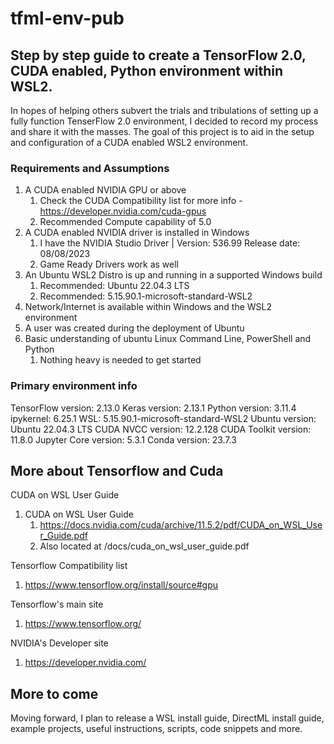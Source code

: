 # tfml-env-pub

## Step by step guide to create a TensorFlow 2.0, CUDA enabled, Python environment within WSL2.
In hopes of helping others subvert the trials and tribulations of setting up a fully function TenserFlow 2.0 environment, I decided to record my process and share it with the masses. The goal of this project is to aid in the setup and configuration of a CUDA enabled WSL2 environment.

### Requirements and Assumptions
1. A CUDA enabled NVIDIA GPU or above
    1. Check the CUDA Compatibility list for more info - https://developer.nvidia.com/cuda-gpus
    1. Recommended Compute capability of 5.0
1. A CUDA enabled NVIDIA driver is installed in Windows
    1. I have the NVIDIA Studio Driver | Version: 536.99 Release date: 08/08/2023
    1. Game Ready Drivers work as well
1. An Ubuntu WSL2 Distro is up and running in a supported Windows build
    1. Recommended: Ubuntu 22.04.3 LTS
    1. Recommended: 5.15.90.1-microsoft-standard-WSL2
1. Network/Internet is available within Windows and the WSL2 environment
1. A user was created during the deployment of Ubuntu
1. Basic understanding of ubuntu Linux Command Line, PowerShell and Python
    1. Nothing heavy is needed to get started

### Primary environment info
TensorFlow version: 2.13.0
Keras version: 2.13.1
Python version: 3.11.4
ipykernel: 6.25.1
WSL: 5.15.90.1-microsoft-standard-WSL2
Ubuntu version: Ubuntu 22.04.3 LTS
CUDA NVCC version: 12.2.128
CUDA Toolkit version: 11.8.0
Jupyter Core version: 5.3.1
Conda version: 23.7.3

## More about Tensorflow and Cuda

CUDA on WSL User Guide
1.  CUDA on WSL User Guide
    1. https://docs.nvidia.com/cuda/archive/11.5.2/pdf/CUDA_on_WSL_User_Guide.pdf
    1. Also located at /docs/cuda_on_wsl_user_guide.pdf

Tensorflow Compatibility list
1. https://www.tensorflow.org/install/source#gpu

Tensorflow's main site
1. https://www.tensorflow.org/

NVIDIA's Developer site
1. https://developer.nvidia.com/

## More to come

Moving forward, I plan to release a WSL install guide, DirectML install guide, example projects, useful instructions, scripts, code snippets and more.







